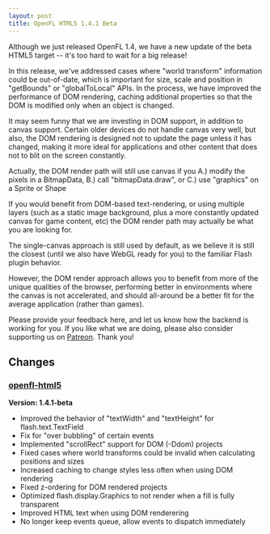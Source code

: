 ```yaml
---
layout: post
title: OpenFL HTML5 1.4.1 Beta
---
```

Although we just released OpenFL 1.4, we have a new update of the beta HTML5 target -- it's too hard to wait for a big release!

In this release, we've addressed cases where "world transform" information could be out-of-date, which is important for size, scale and position in "getBounds" or "globalToLocal" APIs. In the process, we have improved the performance of DOM rendering, caching additional properties so that the DOM is modified only when an object is changed.

It may seem funny that we are investing in DOM support, in addition to canvas support. Certain older devices do not handle canvas very well, but also, the DOM rendering is designed not to update the page unless it has changed, making it more ideal for applications and other content that does not to blit on the screen constantly.

Actually, the DOM render path will still use canvas if you A.) modify the pixels in a BitmapData, B.) call "bitmapData.draw", or C.) use "graphics" on a Sprite or Shape

If you would benefit from DOM-based text-rendering, or using multiple layers (such as a static image background, plus a more constantly updated canvas for game content, etc) the DOM render path may actually be what you are looking for. 

The single-canvas approach is still used by default, as we believe it is still the closest (until we also have WebGL ready for you) to the familiar Flash plugin behavior.

However, the DOM render approach allows you to benefit from more of the unique qualities of the browser, performing better in environments where the canvas is not accelerated, and should all-around be a better fit for the average application (rather than games).

Please provide your feedback here, and let us know how the backend is working for you. If you like what we are doing, please also consider supporting us on [Patreon](http://www.patreon.com/openfl). Thank you!

## Changes

### [openfl-html5](https://github.com/openfl/openfl-html5)

__Version: 1.4.1-beta__

 * Improved the behavior of "textWidth" and "textHeight" for flash.text.TextField
 * Fix for "over bubbling" of certain events
 * Implemented "scrollRect" support for DOM (-Ddom) projects
 * Fixed cases where world transforms could be invalid when calculating positions and sizes
 * Increased caching to change styles less often when using DOM rendering
 * Fixed z-ordering for DOM rendered projects
 * Optimized flash.display.Graphics to not render when a fill is fully transparent
 * Improved HTML text when using DOM renderering
 * No longer keep events queue, allow events to dispatch immediately
